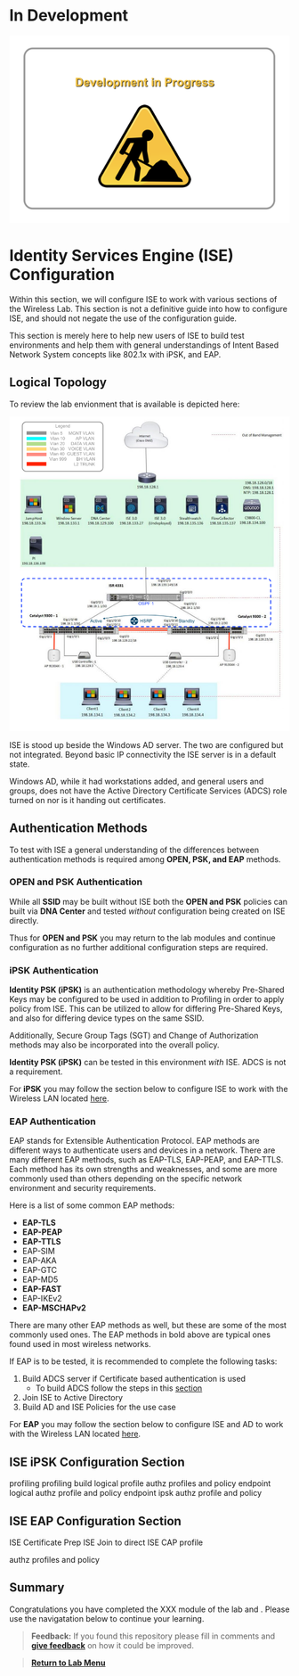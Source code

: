 # In Development

![json](./images/underconstruction.png?raw=true "Import JSON")

# Identity Services Engine (ISE) Configuration

Within this section, we will configure ISE to work with various sections of the Wireless Lab. This section is not a definitive guide into how to configure ISE, and should not negate the use of the configuration guide.

This section is merely here to help new users of ISE to build test environments and help them with general understandings of Intent Based Network System concepts like 802.1x with iPSK, and EAP.

## Logical Topology

To review the lab envionment that is available is depicted here:

![json](./images/DCLOUD_Topology_Wireless-v1.png?raw=true "Import JSON")

ISE is stood up beside the Windows AD server. The two are configured but not integrated. Beyond basic IP connectivity the ISE server is in a default state.

Windows AD, while it had workstations added, and general users and groups, does not have the Active Directory Certificate Services (ADCS) role turned on nor is it handing out certificates.

## Authentication Methods

To test with ISE a general understanding of the differences between authentication methods is required among **OPEN, PSK, and EAP** methods.

### OPEN and PSK Authentication

While all **SSID** may be built without ISE both the **OPEN and PSK** policies can built via **DNA Center** and tested *without* configuration being created on ISE directly. 

Thus for **OPEN and PSK** you may return to the lab modules and continue configuration as no further additional configuration steps are required.

### iPSK Authentication

**Identity PSK (iPSK)** is an authentication methodology whereby Pre-Shared Keys may be configured to be used in addition to Profiling in order to apply policy from ISE. This can be utilized to allow for differing Pre-Shared Keys, and also for differing device types on the same SSID. 

Additionally, Secure Group Tags (SGT) and Change of Authorization methods may also be incorporated into the overall policy.

**Identity PSK (iPSK)** can be tested in this environment *with* ISE. ADCS is not a requirement. 

For **iPSK** you may follow the section below to configure ISE to work with the Wireless LAN located [here](./iseconfiguration.md#ise-ipsk-configuration-section).

### EAP Authentication

EAP stands for Extensible Authentication Protocol. EAP methods are different ways to authenticate users and devices in a network. There are many different EAP methods, such as EAP-TLS, EAP-PEAP, and EAP-TTLS. Each method has its own strengths and weaknesses, and some are more commonly used than others depending on the specific network environment and security requirements.

Here is a list of some common EAP methods:

- **EAP-TLS**
- **EAP-PEAP**
- **EAP-TTLS**
- EAP-SIM
- EAP-AKA
- EAP-GTC
- EAP-MD5
- **EAP-FAST**
- EAP-IKEv2
- **EAP-MSCHAPv2**

There are many other EAP methods as well, but these are some of the most commonly used ones. The EAP methods in bold above are typical ones found used in most wireless networks.

If EAP is to be tested, it is recommended to complete the following tasks:

1. Build ADCS server if Certificate based authentication is used
   - To build ADCS follow the steps in this [section](./Certificates.md#pki-infrastructure-build)
2. Join ISE to Active Directory
3. Build AD and ISE Policies for the use case

For **EAP** you may follow the section below to configure ISE and AD to work with the Wireless LAN located [here](./iseconfiguration.md#ise-eap-configuration-section).

## ISE iPSK Configuration Section

profiling
profiling build logical profile
authz profiles and policy
endpoint logical authz profile and policy
endpoint ipsk authz profile and policy

## ISE EAP Configuration Section

ISE Certificate Prep
ISE Join to direct
ISE CAP profile

authz profiles and policy

## Summary

Congratulations you have completed the XXX module of the lab and . Please use the navigatation below to continue your learning.

> **Feedback:** If you found this repository please fill in comments and [**give feedback**](https://app.smartsheet.com/b/form/f75ce15c2053435283a025b1872257fe) on how it could be improved.

> [**Return to Lab Menu**](./README.md)